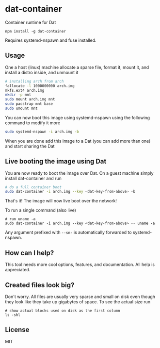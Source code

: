 # dat-container

Container runtime for Dat

```
npm install -g dat-container
```

Requires systemd-nspawn and fuse installed.

## Usage

One a host (linux) machine allocate a sparse file, format it, mount it, and install a distro inside, and unmount it

``` sh
# installing arch from arch
fallocate -l 1000000000 arch.img
mkfs.ext4 arch.img
mkdir -p mnt
sudo mount arch.img mnt
sudo pacstrap mnt base
sudo umount mnt
```

You can now boot this image using systemd-nspawn using the following command to modify it more

``` sh
sudo systemd-nspawn -i arch.img -b
```

When you are done add this image to a Dat (you can add more than one)
and start sharing the Dat

## Live booting the image using Dat

You are now ready to boot the image over Dat.
On a guest machine simply install dat-container and run

``` sh
# do a full container boot
sudo dat-container -i arch.img --key <dat-key-from-above> -b
```

That's it! The image will now live boot over the network!

To run a single command (also live)

```
# run uname -a
sudo dat-container -i arch.img --key <dat-key-from-above> -- uname -a
```

Any argument prefixed with `--sn-` is automatically forwarded to systemd-nspawn.

## How can I help?

This tool needs more cool options, features, and documentation.
All help is appreciated.

## Created files look big?

Don't worry. All files are usually very sparse and small on disk even though
they look like they take up gigabytes of space. To see the actual size run

```
# show actual blocks used on disk as the first column
ls -shl
```

## License

MIT
